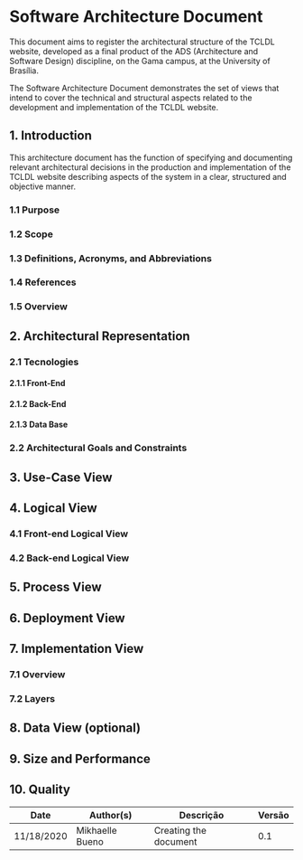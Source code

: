 # Software Architecture Document

This document aims to register the architectural structure of the TCLDL website, developed as a final product of the ADS (Architecture and Software Design) discipline, on the Gama campus, at the University of Brasília.
 
The Software Architecture Document demonstrates the set of views that intend to cover the technical and structural aspects related to the development and implementation of the TCLDL website.


## 1. Introduction
This architecture document has the function of specifying and documenting relevant architectural decisions in the production and implementation of the TCLDL website describing aspects of the system in a clear, structured and objective manner.

### 1.1	Purpose


### 1.2	Scope




### 1.3	Definitions, Acronyms, and Abbreviations

### 1.4 References	

### 1.5	Overview

## 2. Architectural Representation
### 2.1 Tecnologies
#### 2.1.1 Front-End 

#### 2.1.2 Back-End



#### 2.1.3 Data Base



###  2.2 Architectural Goals and Constraints


## 3. Use-Case View


## 4. Logical View


### 4.1 Front-end Logical View

### 4.2 Back-end Logical View

## 5. Process View
## 6. Deployment View
## 7. Implementation View
### 7.1	Overview
### 7.2	Layers
## 8. Data View (optional)
## 9. Size and Performance
## 10. Quality

| Date | Author(s) | Descrição | Versão |
|------|-------|-----------|--------|
| 11/18/2020 | Mikhaelle Bueno | Creating the document | 0.1 |